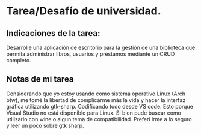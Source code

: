 # Tarea/Desafío de universidad. #  

## Indicaciones de la tarea: ##
Desarrolle una aplicación de escritorio para la gestión de una biblioteca que permita administrar libros, usuarios y préstamos mediante un CRUD completo.

## Notas de mi tarea ##

Considerando que yo estoy usando como sistema operativo Linux (Arch btw), me tomé la libertad de complicarme más la vida y hacer la interfaz gráfica utilizando gtk-sharp. Codificando todo desde VS code. Esto porque Visual Studio no está disponible para Linux.
Si bien pude buscar como utilizarlo con wine o algun tema de compatibilidad. Preferí irme a lo seguro y leer un poco sobre gtk sharp.

